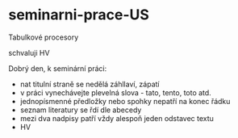 # seminarni-prace-US
Tabulkové procesory


schvaluji HV


Dobrý den,
k seminární práci:
- nat titulní straně se nedělá záhllaví, zápatí
- v práci vynechávejte plevelná slova - tato, tento, toto  atd.
- jednopísmenné předložky nebo spohky nepatří na konec řádku
- seznam literatury se řdí dle abecedy
- mezi dva nadpisy patří vždy alespoň jeden odstavec textu
- HV
